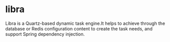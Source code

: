 # libra
Libra is a Quartz-based dynamic task engine.It helps to achieve through the database or Redis configuration content to create the task needs, and support Spring dependency injection.
